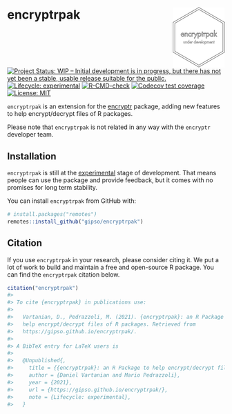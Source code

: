 
<!-- README.md is generated from README.Rmd. Please edit that file -->

# encryptrpak <a href='https://gipso.github.io/encryptrpak'><img src='man/figures/logo.png' align="right" height="139" /></a>

<!-- badges: start -->

[![Project Status: WIP – Initial development is in progress, but there
has not yet been a stable, usable release suitable for the
public.](https://www.repostatus.org/badges/latest/wip.svg)](https://www.repostatus.org/#wip)
[![Lifecycle:
experimental](https://img.shields.io/badge/lifecycle-experimental-orange.svg)](https://lifecycle.r-lib.org/articles/stages.html#experimental)
[![R-CMD-check](https://github.com/gipso/encryptrpak/workflows/R-CMD-check/badge.svg)](https://github.com/gipso/encryptrpak/actions)
[![Codecov test
coverage](https://codecov.io/gh/gipso/encryptrpak/branch/main/graph/badge.svg)](https://codecov.io/gh/gipso/encryptrpak?branch=main)
[![License:
MIT](https://img.shields.io/badge/license-MIT-green)](https://choosealicense.com/licenses/mit/)
<!-- badges: end -->

`encryptrpak` is an extension for the
[encryptr](https://github.com/SurgicalInformatics/encryptr) package,
adding new features to help encrypt/decrypt files of R packages.

Please note that `encryptrpak` is not related in any way with the
`encryptr` developer team.

## Installation

`encryptrpak` is still at the
[experimental](https://lifecycle.r-lib.org/articles/stages.html#experimental)
stage of development. That means people can use the package and provide
feedback, but it comes with no promises for long term stability.

You can install `encryptrpak` from GitHub with:

``` r
# install.packages("remotes")
remotes::install_github("gipso/encryptrpak")
```

## Citation

If you use `encryptrpak` in your research, please consider citing it. We
put a lot of work to build and maintain a free and open-source R
package. You can find the `encryptrpak` citation below.

``` r
citation("encryptrpak")
#> 
#> To cite {encryptrpak} in publications use:
#> 
#>   Vartanian, D., Pedrazzoli, M. (2021). {encryptrpak}: an R Package to
#>   help encrypt/decrypt files of R packages. Retrieved from
#>   https://gipso.github.io/encryptrpak/.
#> 
#> A BibTeX entry for LaTeX users is
#> 
#>   @Unpublished{,
#>     title = {{encryptrpak}: an R Package to help encrypt/decrypt files of R packages},
#>     author = {Daniel Vartanian and Mario Pedrazzoli},
#>     year = {2021},
#>     url = {https://gipso.github.io/encryptrpak/},
#>     note = {Lifecycle: experimental},
#>   }
```
